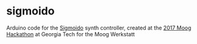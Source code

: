 # sigmoido
Arduino code for the [Sigmoido](https://twitter.com/moogmusicinc/status/830956466827821058) synth controller, created at the [2017 Moog Hackathon](http://www.guthman.gatech.edu/moog-hackathon) at Georgia Tech for the Moog Werkstatt

